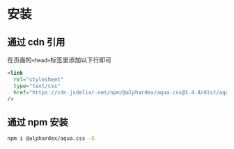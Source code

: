 # 安装

## 通过 cdn 引用

在页面的`<head>`标签里添加以下行即可

```html
<link
  rel="stylesheet"
  type="text/css"
  href="https://cdn.jsdelivr.net/npm/@alphardex/aqua.css@1.4.9/dist/aqua.min.css"
/>
```

## 通过 npm 安装

```sh
npm i @alphardex/aqua.css -S
```
